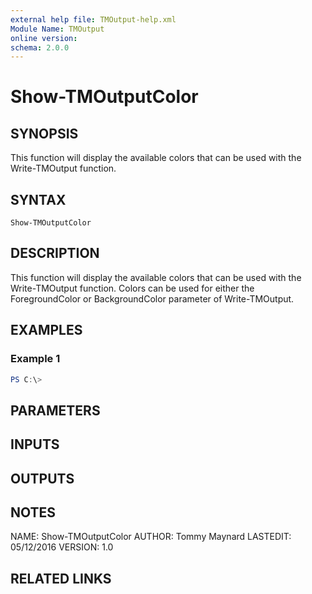 ```yaml
---
external help file: TMOutput-help.xml
Module Name: TMOutput
online version:
schema: 2.0.0
---
```


# Show-TMOutputColor

## SYNOPSIS
This function will display the available colors that can be used with the Write-TMOutput function.

## SYNTAX

```
Show-TMOutputColor
```

## DESCRIPTION
This function will display the available colors that can be used with the Write-TMOutput function.
Colors can be used for either the ForegroundColor or BackgroundColor parameter of Write-TMOutput.

## EXAMPLES

### Example 1
```powershell
PS C:\> 
```



## PARAMETERS

## INPUTS

## OUTPUTS

## NOTES
NAME: Show-TMOutputColor
AUTHOR: Tommy Maynard
LASTEDIT: 05/12/2016
VERSION: 1.0

## RELATED LINKS
